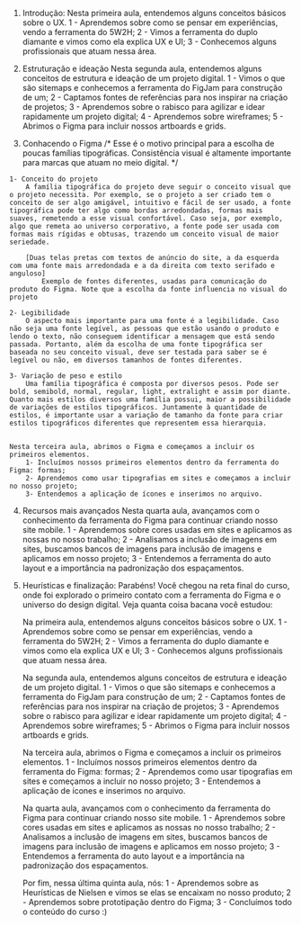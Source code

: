 01. Introdução:
    Nesta primeira aula, entendemos alguns conceitos básicos sobre o UX.
        1 - Aprendemos sobre como se pensar em experiências, vendo a ferramenta do 5W2H;
        2 - Vimos a ferramenta do duplo diamante e vimos como ela explica UX e UI;
        3 - Conhecemos alguns profissionais que atuam nessa área.


02. Estruturação e ideação
    Nesta segunda aula, entendemos alguns conceitos de estrutura e ideação de um projeto digital.
        1 - Vimos o que são sitemaps e conhecemos a ferramenta do FigJam para construção de um;
        2 - Captamos fontes de referências para nos inspirar na criação de projetos;
        3 - Aprendemos sobre o rabisco para agilizar e idear rapidamente um projeto digital;
        4 - Aprendemos sobre wireframes;
        5 - Abrimos o Figma para incluir nossos artboards e grids.


03.  Conhacendo o Figma
    /*
        Esse é o motivo principal para a escolha de poucas famílias tipográficas. Consistência visual é altamente importante para marcas que atuam no meio digital.
    */

    1- Conceito do projeto
        A família tipográfica do projeto deve seguir o conceito visual que o projeto necessita. Por exemplo, se o projeto a ser criado tem o conceito de ser algo amigável, intuitivo e fácil de ser usado, a fonte tipográfica pode ter algo como bordas arredondadas, formas mais suaves, remetendo a esse visual confortável. Caso seja, por exemplo, algo que remeta ao universo corporativo, a fonte pode ser usada com formas mais rígidas e obtusas, trazendo um conceito visual de maior seriedade.

        [Duas telas pretas com textos de anúncio do site, a da esquerda com uma fonte mais arredondada e a da direita com texto serifado e anguloso]
            Exemplo de fontes diferentes, usadas para comunicação do produto do Figma. Note que a escolha da fonte influencia no visual do projeto

    2- Legibilidade
        O aspecto mais importante para uma fonte é a legibilidade. Caso não seja uma fonte legível, as pessoas que estão usando o produto e lendo o texto, não conseguem identificar a mensagem que está sendo passada. Portanto, além da escolha de uma fonte tipográfica ser baseada no seu conceito visual, deve ser testada para saber se é legível ou não, em diversos tamanhos de fontes diferentes.

    3- Variação de peso e estilo
        Uma família tipográfica é composta por diversos pesos. Pode ser bold, semibold, normal, regular, light, extralight e assim por diante. Quanto mais estilos diversos uma família possui, maior a possibilidade de variações de estilos tipográficos. Juntamente à quantidade de estilos, é importante usar a variação de tamanho da fonte para criar estilos tipográficos diferentes que representem essa hierarquia.


    Nesta terceira aula, abrimos o Figma e começamos a incluir os primeiros elementos.
        1- Incluímos nossos primeiros elementos dentro da ferramenta do Figma: formas;
        2- Aprendemos como usar tipografias em sites e começamos a incluir no nosso projeto;
        3- Entendemos a aplicação de ícones e inserimos no arquivo.


04. Recursos mais avançados
    Nesta quarta aula, avançamos com o conhecimento da ferramenta do Figma para continuar criando nosso site mobile.
        1 - Aprendemos sobre cores usadas em sites e aplicamos as nossas no nosso trabalho;
        2 - Analisamos a inclusão de imagens em sites, buscamos bancos de imagens para inclusão de imagens e aplicamos em nosso projeto;
        3 - Entendemos a ferramenta do auto layout e a importância na padronização dos espaçamentos.

05. Heurísticas e finalização:
    Parabéns! Você chegou na reta final do curso, onde foi explorado o primeiro contato com a ferramenta do Figma e o universo do design digital. Veja quanta coisa bacana você estudou:

    Na primeira aula, entendemos alguns conceitos básicos sobre o UX.
        1 - Aprendemos sobre como se pensar em experiências, vendo a ferramenta do 5W2H;
        2 - Vimos a ferramenta do duplo diamante e vimos como ela explica UX e UI;
        3 - Conhecemos alguns profissionais que atuam nessa área.

    Na segunda aula, entendemos alguns conceitos de estrutura e ideação de um projeto digital.
        1 - Vimos o que são sitemaps e conhecemos a ferramenta do FigJam para construção de um;
        2 - Captamos fontes de referências para nos inspirar na criação de projetos;
        3 - Aprendemos sobre o rabisco para agilizar e idear rapidamente um projeto digital;
        4 - Aprendemos sobre wireframes;
        5 - Abrimos o Figma para incluir nossos artboards e grids.

    Na terceira aula, abrimos o Figma e começamos a incluir os primeiros elementos.
        1 - Incluímos nossos primeiros elementos dentro da ferramenta do Figma: formas;
        2 - Aprendemos como usar tipografias em sites e começamos a incluir no nosso projeto;
        3 - Entendemos a aplicação de ícones e inserimos no arquivo.

    Na quarta aula, avançamos com o conhecimento da ferramenta do Figma para continuar criando nosso site mobile.
        1 - Aprendemos sobre cores usadas em sites e aplicamos as nossas no nosso trabalho;
        2 - Analisamos a inclusão de imagens em sites, buscamos bancos de imagens para inclusão de imagens e aplicamos em nosso projeto;
        3 - Entendemos a ferramenta do auto layout e a importância na padronização dos espaçamentos.

    Por fim, nessa última quinta aula, nós:
        1 - Aprendemos sobre as Heurísticas de Nielsen e vimos se elas se encaixam no nosso produto;
        2 - Aprendemos sobre prototipação dentro do Figma;
        3 - Concluímos todo o conteúdo do curso :)